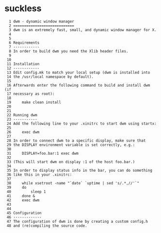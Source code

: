 # suckless


      1 dwm - dynamic window manager
      2 ============================
      3 dwm is an extremely fast, small, and dynamic window manager for X.
      4 
      5 
      6 Requirements
      7 ------------
      8 In order to build dwm you need the Xlib header files.
      9 
     10 
     11 Installation
     12 ------------
     13 Edit config.mk to match your local setup (dwm is installed into
     14 the /usr/local namespace by default).
     15 
     16 Afterwards enter the following command to build and install dwm (if
     17 necessary as root):
     18 
     19     make clean install
     20 
     21 
     22 Running dwm
     23 -----------
     24 Add the following line to your .xinitrc to start dwm using startx:
     25 
     26     exec dwm
     27 
     28 In order to connect dwm to a specific display, make sure that
     29 the DISPLAY environment variable is set correctly, e.g.:
     30 
     31     DISPLAY=foo.bar:1 exec dwm
     32 
     33 (This will start dwm on display :1 of the host foo.bar.)
     34 
     35 In order to display status info in the bar, you can do something
     36 like this in your .xinitrc:
     37 
     38     while xsetroot -name "`date` `uptime | sed 's/.*,//'`"
     39     do
     40     	sleep 1
     41     done &
     42     exec dwm
     43 
     44 
     45 Configuration
     46 -------------
     47 The configuration of dwm is done by creating a custom config.h
     48 and (re)compiling the source code.

